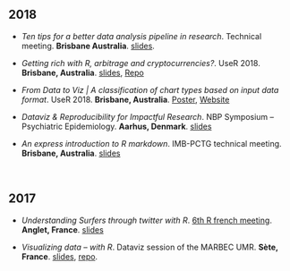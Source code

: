 ## 2018

- *Ten tips for a better data analysis pipeline in research*. Technical meeting. **Brisbane Australia**. [slides](https://github.com/holtzy/Talk/blob/master/2018/Talk_YanHoltz_QBI_August2018.pdf).


- *Getting rich with R, arbitrage and cryptocurrencies?*. UseR 2018. **Brisbane, Australia**. [slides](https://github.com/holtzy/Talk/blob/master/2018/Talk_User2018_crypto.pdf), [Repo](https://github.com/holtzy/Crypto-Arbitrage)

- *From Data to Viz | A classification of chart types based on input data format*. UseR 2018. **Brisbane, Australia**. [Poster](https://www.data-to-viz.com/poster.html), [Website](https://www.data-to-viz.com)

- *Dataviz & Reproducibility for Impactful Research*. NBP Symposium – Psychiatric Epidemiology. **Aarhus, Denmark**. [slides](https://github.com/holtzy/Talk/blob/master/2018/Talk_YanHoltz_Aarhus2018.pdf)

- *An express introduction to R markdown*. IMB-PCTG technical meeting. **Brisbane, Australia**. [slides](https://github.com/holtzy/Talk/blob/master/2018/Introduction_to_Rmarkdown.pdf)

<br>

## 2017

- *Understanding Surfers through twitter with R*. [6th R french meeting](http://angletr2017.com). **Anglet, France**. [slides](https://github.com/holtzy/Talk/blob/master/2017/Holtz_LightTalk_RencontresR_2017.pdf)

- *Visualizing data – with R*. Dataviz session of the MARBEC UMR. **Sète, France**. [slides](https://holtzy.github.io/DatavizWithR_Sete_2017/#1), [repo](https://github.com/holtzy/DatavizWithR_Sete_2017).

<br>
